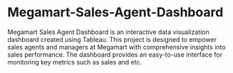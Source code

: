 # Megamart-Sales-Agent-Dashboard
Megamart Sales Agent Dashboard is an interactive data visualization dashboard created using Tableau. This project is designed to empower sales agents and managers at Megamart with comprehensive insights into sales performance. The dashboard provides an easy-to-use interface for monitoring key metrics such as sales and etc.
